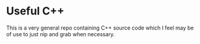 Useful C++
====

This is a very general repo containing C++ source code which I feel may be of use to just nip and grab when necessary.
